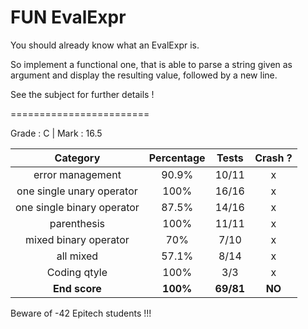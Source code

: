 # FUN EvalExpr

You should already know what an EvalExpr is.

So implement a functional one, that is able to parse a string given as argument and display the resulting value, followed by a new line.

See the subject for further details !

========================

Grade : C | Mark : 16.5

|              Category             | Percentage |   Tests   | Crash ? |
|:---------------------------------:|:----------:|:---------:|:-------:|
| error management                  | 90.9%      | 10/11     | x       |
| one single unary operator         | 100%       | 16/16     | x       |
| one single binary operator        | 87.5%      | 14/16     | x       |
| parenthesis                       | 100%       | 11/11     | x       |
| mixed binary operator             | 70%        | 7/10      | x       |
| all mixed                         | 57.1%      | 8/14      | x       |
| Coding qtyle                      | 100%       | 3/3       | x       |
| **End score**                     | **100%**   | **69/81** | **NO**  |

Beware of -42 Epitech students !!!
